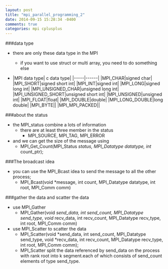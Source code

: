 ```yaml
---
layout: post
title: "mpi_parallel_programming_2"
date: 2014-09-15 15:28:34 -0400
comments: true
categories: mpi cplusplus
---
```


###data type
- there are only these data type in the MPI
	- if you want to use struct or multi array, you need to do something else

- |MPI data type| c data type|
|-----|------|
|MPI_CHAR|signed char|
|MPI_SHORT|signed short int|
|MPI_INT|signed int|
|MPI_LONG|signed long int|
|MPI_UNSIGNED_CHAR|unsigned long int|
|MPI_UNSIGNED_SHORT|unsigned short int|
|MPI_UNSIGNED|unsigned int|
|MPI_FLOAT|float|
|MPI_DOUBLE|double|
|MPI_LONG_DOUBLE|long double|
|MPI_BYTE||
|MPI_MPI_PACKED||
<!--more-->
###about the status
- the MPI_status combine a lots of information
    - there are at least three member in the status
        - MPI_SOURCE, MPI_TAG, MPI_ERROR
- and we can get the size of the message using 
    - MPI_Get_Count(MPI_Status *status, MPI_Datatype datatype, int* count_ptr);
    
###The broadcast idea
- you can use the MPI_Bcast idea to send the message to all the other process;
    - MPI_Bcast(void *message, int count, MPI_Datatype datatype, int root, MPI_Comm comm)

###gather the data and scatter the data
- use MPI_Gather
    - MPI_Gather(void *send_data, int send_count, MPI_Datatype send_type, void* recv_data, int recv_count, MPI_Datatype recv_type, int root, MPI_Comm comm)
- use MPI_Scatter to scatter the data
    - MPI_Scatter(void *send_data, int send_count, MPI_Datatype send_type, void *recv_data, int recv_count, MPI_Datatype recv_type, int root, MPI_Comm comm);
    - MPI_Scatter split the data referenced by send_data on the process with rank root into k segment.each of which consists of send_count elements of type send_type.
    

